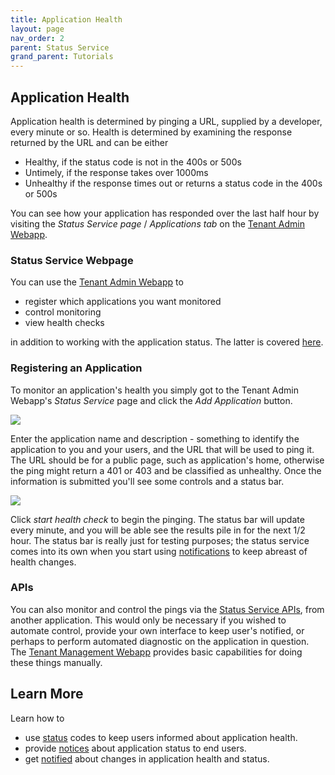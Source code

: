 ```yaml
---
title: Application Health
layout: page
nav_order: 2
parent: Status Service
grand_parent: Tutorials
---
```


## Application Health

Application health is determined by pinging a URL, supplied by a developer, every minute or so. Health is determined by examining the response returned by the URL and can be either

- Healthy, if the status code is not in the 400s or 500s
- Untimely, if the response takes over 1000ms
- Unhealthy if the response times out or returns a status code in the 400s or 500s

You can see how your application has responded over the last half hour by visiting the _Status Service page_ / _Applications tab_ on the [Tenant Admin Webapp](https://adsp.alberta.ca).

### Status Service Webpage

You can use the [Tenant Admin Webapp](https://adsp.alberta.ca) to

- register which applications you want monitored
- control monitoring
- view health checks

in addition to working with the application status. The latter is covered [here](/adsp-monorepo/tutorials/status-service/status.html).

### Registering an Application

To monitor an application's health you simply got to the Tenant Admin Webapp's _Status Service_ page and click the _Add Application_ button.

![](/adsp-monorepo/assets/status-service/app-entry.png)

Enter the application name and description - something to identify the application to you and your users, and the URL that will be used to ping it. The URL should be for a public page, such as application's home, otherwise the ping might return a 401 or 403 and be classified as unhealthy. Once the information is submitted you'll see some controls and a status bar.

![](/adsp-monorepo/assets/status-service/monitoring.png)

Click _start health check_ to begin the pinging. The status bar will update every minute, and you will be able see the results pile in for the next 1/2 hour. The status bar is really just for testing purposes; the status service comes into its own when you start using [notifications](/adsp-monorepo/tutorials/status-service/notifications.html) to keep abreast of health changes.

### APIs

You can also monitor and control the pings via the [Status Service APIs](https://api.adsp-uat.alberta.ca/autotest/?urls.primaryName=Status%20service), from another application. This would only be necessary if you wished to automate control, provide your own interface to keep user's notified, or perhaps to perform automated diagnostic on the application in question. The [Tenant Management Webapp](https://adsp.alberta.ca) provides basic capabilities for doing these things manually.

## Learn More

Learn how to

- use [status](/adsp-monorepo/tutorials/status-service/status.html) codes to keep users informed about application health.
- provide [notices](/adsp-monorepo/tutorials/status-service/notices.html) about application status to end users.
- get [notified](/adsp-monorepo/tutorials/status-service/notifications.html) about changes in application health and status.
